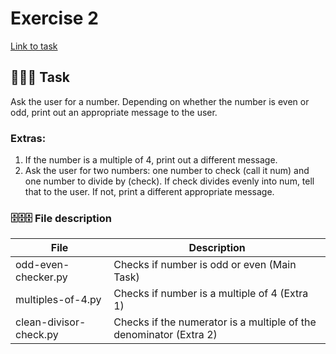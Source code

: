 # Exercise 2 
[Link to task](https://www.practicepython.org/exercise/2014/02/05/02-odd-or-even.html)
## 💼💼💼 Task
Ask the user for a number. 
Depending on whether the number is even or odd, print out an appropriate message to the user.

###  Extras:

1. If the number is a multiple of 4, print out a different message.
2. Ask the user for two numbers: one number to check (call it num) and one number to divide by (check). 
If check divides evenly into num, tell that to the user. If not, print a different appropriate message.

### 🗄️🗄️🗄️ File description

| File | Description |
| ----------- | ----------- |
| odd-even-checker.py | Checks if number is odd or even (Main Task) |
| multiples-of-4.py | Checks if number is a multiple of 4 (Extra 1) |
| clean-divisor-check.py| Checks if the numerator is a multiple of the denominator (Extra 2)| 


